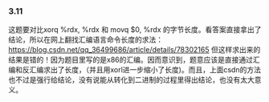 ### 3.11
这题要对比xorq %rdx, %rdx 和 movq $0, %rdx 的字节长度。看答案直接拿出了结论，所以在网上翻找汇编语言命令长度的求法：https://blog.csdn.net/qq_36499686/article/details/78302165
但这样求出来的结果是错的！因为题目里写的是x86的汇编。因而意识到，题意应该是直接通过汇编和反汇编求出了长度，（并且用xorl进一步缩小了长度)。而且，上面csdn的方法也不过是强行给结论，没有说能从转化到二进制的过程里得出结论，也没有太大意义。
